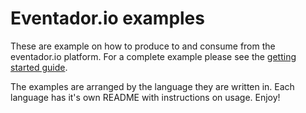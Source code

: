 # Eventador.io examples

These are example on how to produce to and consume from the eventador.io platform. For a complete example please see the [getting started guide](http://eventador.io/getting_started_guide.html).

The examples are arranged by the language they are written in. Each language has it's own README with instructions on usage. Enjoy!
